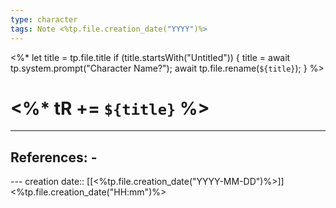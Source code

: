 ```yaml
---
type: character
tags: Note <%tp.file.creation_date("YYYY")%>
---
```

<%* 
	let title = tp.file.title 
	if (title.startsWith("Untitled")) { 
		title = await tp.system.prompt("Character Name?"); 
		await tp.file.rename(`${title}`); 
	} 
%>
# <%* tR += `${title}` %> 
___ 
## References: - 
--- creation date:: [[<%tp.file.creation_date("YYYY-MM-DD")%>]] <%tp.file.creation_date("HH:mm")%>